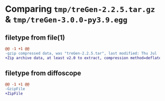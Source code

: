 # Comparing `tmp/treGen-2.2.5.tar.gz` & `tmp/treGen-3.0.0-py3.9.egg`

## filetype from file(1)

```diff
@@ -1 +1 @@
-gzip compressed data, was "treGen-2.2.5.tar", last modified: Thu Jul  6 21:33:59 2023, max compression
+Zip archive data, at least v2.0 to extract, compression method=deflate
```

## filetype from diffoscope

```diff
@@ -1 +1 @@
-GzipFile
+ZipFile
```

